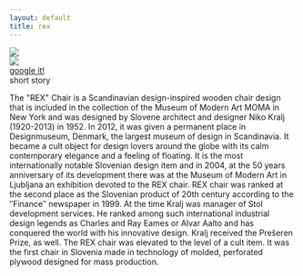 ```yaml
---
layout: default
title: rex
---
```


<section >
	<img class="rex" src="{{ site.baseurl }}/assets/images/backgrounds/ikone/rex_blue_blur.jpg">
	<div class="icons-presentation">
		<div class="icons-about">	
			<img class="animated fadeInLeft" src="{{ site.baseurl }}/assets/images/svg-thin/rex-w.svg" >
				<a href="https://www.google.si/search?q=rex+niko+kralj&es_sm=93&source=lnms&tbm=isch&sa=X&ei=HlxGVKrdFaa7ygOq5oH4Bw&ved=0CAgQ_AUoAQ&biw=1301&bih=579" target="_blank">
					<div class="btn animated fadeInUp">google it!</div>
				</a>
		</div>
		<div class="text animated fadeInRight">
			<div class="btn">short story</div>
			<p>The "REX" Chair is a Scandinavian design-inspired wooden chair design that is included in the collection of the Museum of Modern Art MOMA in New York and was designed by Slovene architect and designer Niko Kralj (1920-2013) in 1952. In 2012, it was given a permanent place in Designmuseum, Denmark, the largest museum of design in Scandinavia. It became a cult object for design lovers around the globe with its calm contemporary elegance and a feeling of floating. It is the most internationally notable Slovenian design item and in 2004, at the 50 years anniversary of its development there was at the Museum of Modern Art in Ljubljana an exhibition devoted to the REX chair. REX chair was ranked at the second place as the Slovenian product of 20th century according to the ″Finance″ newspaper in 1999.
			At the time Kralj was manager of Stol development services. He ranked among such international industrial design legends as Charles and Ray Eames or Alvar Aalto and has conquered the world with his innovative design. Kralj received the Prešeren Prize, as well. The REX chair was elevated to the level of a cult item. It was the first chair in Slovenia made in technology of molded, perforated plywood designed for mass production.</p>
		</div>
	</div>
</section>
